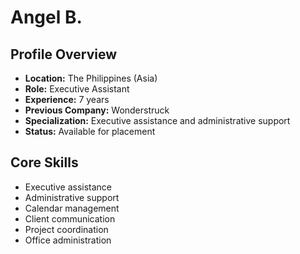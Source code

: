 # Angel B.

## Profile Overview
- **Location:** The Philippines (Asia)
- **Role:** Executive Assistant
- **Experience:** 7 years
- **Previous Company:** Wonderstruck
- **Specialization:** Executive assistance and administrative support
- **Status:** Available for placement

## Core Skills
- Executive assistance
- Administrative support
- Calendar management
- Client communication
- Project coordination
- Office administration
